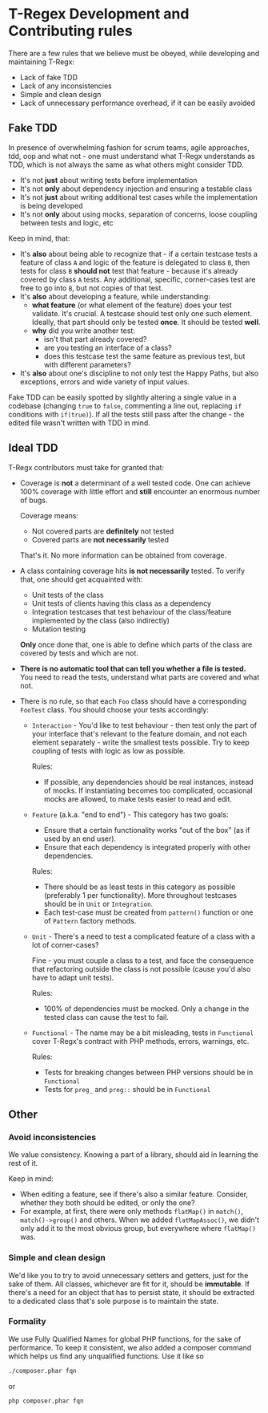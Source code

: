 # T-Regex Development and Contributing rules

There are a few rules that we believe must be obeyed, while developing and maintaining T-Regx:
 - Lack of fake TDD
 - Lack of any inconsistencies
 - Simple and clean design
 - Lack of unnecessary performance overhead, if it can be easily avoided

## Fake TDD
In presence of overwhelming fashion for scrum teams, agile approaches, tdd, oop and what not - one must understand what 
T-Regx understands as TDD, which is not always the same as what others might consider TDD.

   - It's not **just** about writing tests before implementation
   - It's not **only** about dependency injection and ensuring a testable class
   - It's not **just** about writing additional test cases while the implementation is being developed
   - It's not **only** about using mocks, separation of concerns, loose coupling between tests and logic, etc

Keep in mind, that:
   - It's **also** about being able to recognize that - if a certain testcase tests a feature of class `A` and logic of 
     the feature is delegated to class `B`, then tests for class `B` **should not** test that feature - because it's 
     already covered by class `A` tests. Any additional, specific, corner-cases test are free to go into `B`, but not 
     copies of that test.
   - It's **also** about developing a feature, while understanding: 
     - **what feature** (or what element of the feature) does your test validate. It's crucial. A testcase should test 
        only one such element. Ideally, that part should only be tested **once**. It should be tested **well**.
     - **why** did you write another test:
       - isn't that part already covered?
       - are you testing an interface of a class?
       - does this testcase test the same feature as previous test, but with different parameters?
  - It's **also** about one's discipline to not only test the Happy Paths, but also exceptions, errors and wide variety 
    of input values.

Fake TDD can be easily spotted by slightly altering a single value in a codebase (changing `true` to `false`, commenting 
a line out, replacing `if` conditions with `if(true)`). If all the tests still pass after the change - the edited file 
wasn't written with TDD in mind.

## Ideal TDD
  T-Regx contributors must take for granted that:
   - Coverage is **not** a determinant of a well tested code. One can achieve 100% coverage with little effort 
     and **still** encounter an enormous number of bugs. 
     
     Coverage means:
     - Not covered parts are **definitely** not tested
     - Covered parts are **not necessarily** tested
     
     That's it. No more information can be obtained from coverage.
   - A class containing coverage hits **is not necessarily** tested. To verify that, one should get acquainted with:
     - Unit tests of the class
     - Unit tests of clients having this class as a dependency
     - Integration testcases that test behaviour of the class/feature implemented by the class (also indirectly)
     - Mutation testing
     
     **Only** once done that, one is able to define which parts of the class are covered by tests and which are not.
   - **There is no automatic tool that can tell you whether a file is tested.** You need to read the tests, understand
     what parts are covered and what not.
   - There is no rule, so that each `Foo` class should have a corresponding `FooTest` class. 
     You should choose your tests accordingly:
     - `Interaction` - You'd like to test behaviour - then test only the part of your interface that's relevant to the 
       feature domain, and not each element separately - write the smallest tests possible. Try to keep coupling of 
       tests with logic as low as possible.
       
       Rules: 
       - If possible, any dependencies should be real instances, instead of mocks. If instantiating becomes too 
         complicated, occasional mocks are allowed, to make tests easier to read and edit.
     
     - `Feature` (a.k.a. "end to end") - This category has two goals:
       - Ensure that a certain functionality works "out of the box" (as if used by an end user).
       - Ensure that each dependency is integrated properly with other dependencies.
      
       Rules:
       - There should be as least tests in this category as possible (preferably 1 per functionality). More throughout 
         testcases should be in `Unit` or `Integration`.
       - Each test-case must be created from `pattern()` function or one of `Pattern` factory methods.
     - `Unit` - There's a need to test a complicated feature of a class with a lot of corner-cases? 
     
       Fine - you must couple a class to a test, and face the consequence that refactoring outside the class is not 
       possible (cause you'd also have to adapt unit tests).
       
       Rules:
       - 100% of dependencies must be mocked. Only a change in the tested class can cause the test to fail.
     - `Functional` - The name may be a bit misleading, tests in `Functional` cover T-Regx's contract with PHP methods, 
        errors, warnings, etc.
     
       Rules:
       - Tests for breaking changes between PHP versions should be in `Functional`
       - Tests for `preg_` and `preg::` should be in `Functional`
       
## Other

### Avoid inconsistencies
We value consistency. Knowing a part of a library, should aid in learning the rest of it. 

Keep in mind:
 - When editing a feature, see if there's also a similar feature. Consider, whether they both should be edited, or only 
   the one?
 - For example, at first, there were only methods `flatMap()` in `match()`, `match()->group()` and others. When we added
   `flatMapAssoc()`, we didn't only add it to the most obvious group, but everywhere where `flatMap()` was.

### Simple and clean design
We'd like you to try to avoid unnecessary setters and getters, just for the sake of them. All classes, whichever are fit 
for it, should be **immutable**. If there's a need for an object that has to persist state, it should be extracted to a 
dedicated class that's sole purpose is to maintain the state.
  
### Formality
We use Fully Qualified Names for global PHP functions, for the sake of performance.
To keep it consistent, we also added a composer command which helps us find any unqualified functions. Use it like so
```bash
./composer.phar fqn
```
or
```cmd
php composer.phar fqn
```
